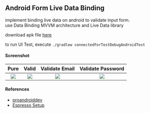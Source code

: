 ## Android Form Live Data Binding ##

implement binding live data on android to validate input form.  
use Data Binding MVVM architecture and Live Data library  

download apk file [here](https://e.pcloud.link/publink/show?code=XZtoxxZ7ALYVtwWKEL6NPzVTpwd6BhCVuLy)

to run UI Test, execute `./gradlew connectedForTestDebugAndroidTest`

#### Screenshot
| Pure | Valid | Validate Email | Validate Password |
| :---: | :---: | :---: | :---: |
| ![](https://images2.imgbox.com/1a/67/T7KImO9h_o.png) | ![](https://images2.imgbox.com/74/7e/pLVSYDd7_o.png) | ![](https://images2.imgbox.com/8d/08/AKVCgCUm_o.png) | ![](https://images2.imgbox.com/e8/9c/k9bfjTg3_o.png) |

#### References ####
- [proandroiddev](https://proandroiddev.com/advanced-data-binding-binding-to-livedata-one-and-two-way-binding-dae1cd68530f)
- [Espresso Setup](https://developer.android.com/training/testing/espresso/setup)
